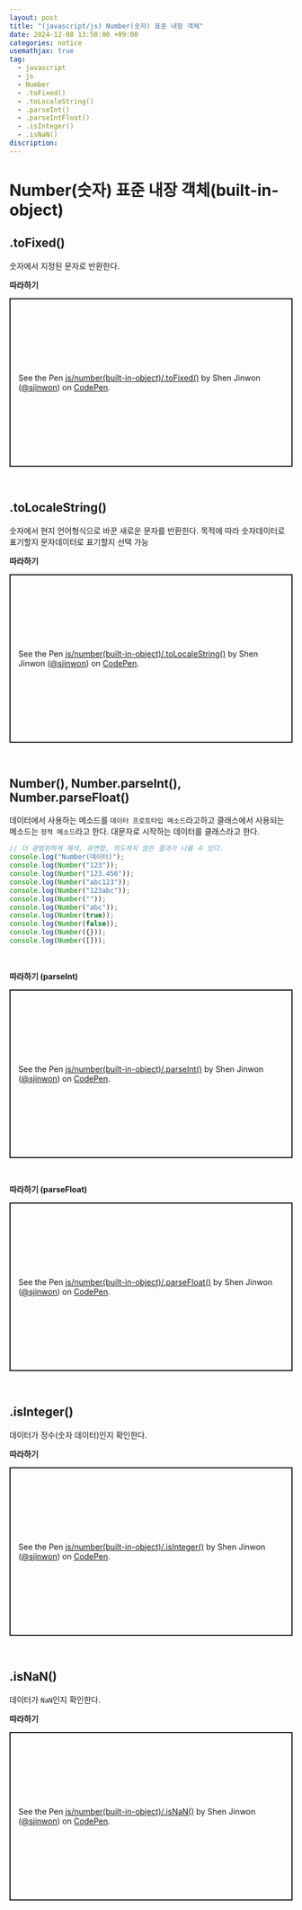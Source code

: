 ```yaml
---
layout: post
title: "(javascript/js) Number(숫자) 표준 내장 객체"
date: 2024-12-08 13:50:00 +09:00
categories: notice
usemathjax: true
tag:
  - javascript
  - js
  - Number
  - .toFixed()
  - .toLocaleString()
  - .parseInt()
  - .parseIntFloat()
  - .isInteger()
  - .isNaN()
discription:
---
```


# Number(숫자) 표준 내장 객체(built-in-object)

## .toFixed()

숫자에서 지정된 문자로 반환한다.

**따라하기**

<p class="codepen" data-height="300" data-default-tab="js,result" data-slug-hash="xbKVYeO" data-pen-title="js/number(built-in-object)/.toFixed()" data-user="sjinwon" style="height: 300px; box-sizing: border-box; display: flex; align-items: center; justify-content: center; border: 2px solid; margin: 1em 0; padding: 1em;">
  <span>See the Pen <a href="https://codepen.io/sjinwon/pen/xbKVYeO">
  js/number(built-in-object)/.toFixed()</a> by Shen Jinwon (<a href="https://codepen.io/sjinwon">@sjinwon</a>)
  on <a href="https://codepen.io">CodePen</a>.</span>
</p>
<script async src="https://cpwebassets.codepen.io/assets/embed/ei.js"></script>

<br>

## .toLocaleString()

숫자에서 현지 언어형식으로 바꾼 새로운 문자를 반환한다. 목적에 따라 숫자데이터로 표기할지 문자데이터로 표기할지 선택 가능

**따라하기**

<p class="codepen" data-height="300" data-default-tab="js,result" data-slug-hash="ByBKYEP" data-pen-title="js/number(built-in-object)/.toLocaleString()" data-user="sjinwon" style="height: 300px; box-sizing: border-box; display: flex; align-items: center; justify-content: center; border: 2px solid; margin: 1em 0; padding: 1em;">
  <span>See the Pen <a href="https://codepen.io/sjinwon/pen/ByBKYEP">
  js/number(built-in-object)/.toLocaleString()</a> by Shen Jinwon (<a href="https://codepen.io/sjinwon">@sjinwon</a>)
  on <a href="https://codepen.io">CodePen</a>.</span>
</p>
<script async src="https://cpwebassets.codepen.io/assets/embed/ei.js"></script>

<br>

## Number(), Number.parseInt(), Number.parseFloat()

데이터에서 사용하는 메소드를 `데이터 프로토타입 메소드`라고하고 클래스에서 사용되는 메소드는 `정적 메소드`라고 한다. 대문자로 시작하는 데이터를 클래스라고 한다.

```js
// 더 광범위하게 해석, 유연함, 의도하지 않은 결과가 나올 수 있다.
console.log("Number(데이터)");
console.log(Number("123"));
console.log(Number("123.456"));
console.log(Number("abc123"));
console.log(Number("123abc"));
console.log(Number(""));
console.log(Number("abc"));
console.log(Number(true));
console.log(Number(false));
console.log(Number({}));
console.log(Number([]));
```

<br>

**따라하기 (parseInt)**

<p class="codepen" data-height="300" data-default-tab="js,result" data-slug-hash="qEWZxzR" data-pen-title="js/number(built-in-object)/.parseInt()" data-user="sjinwon" style="height: 300px; box-sizing: border-box; display: flex; align-items: center; justify-content: center; border: 2px solid; margin: 1em 0; padding: 1em;">
  <span>See the Pen <a href="https://codepen.io/sjinwon/pen/qEWZxzR">
  js/number(built-in-object)/.parseInt()</a> by Shen Jinwon (<a href="https://codepen.io/sjinwon">@sjinwon</a>)
  on <a href="https://codepen.io">CodePen</a>.</span>
</p>
<script async src="https://cpwebassets.codepen.io/assets/embed/ei.js"></script>

<br>

**따라하기 (parseFloat)**

<p class="codepen" data-height="300" data-default-tab="js,result" data-slug-hash="LEPNQKW" data-pen-title="js/number(built-in-object)/.parseFloat()" data-user="sjinwon" style="height: 300px; box-sizing: border-box; display: flex; align-items: center; justify-content: center; border: 2px solid; margin: 1em 0; padding: 1em;">
  <span>See the Pen <a href="https://codepen.io/sjinwon/pen/LEPNQKW">
  js/number(built-in-object)/.parseFloat()</a> by Shen Jinwon (<a href="https://codepen.io/sjinwon">@sjinwon</a>)
  on <a href="https://codepen.io">CodePen</a>.</span>
</p>
<script async src="https://cpwebassets.codepen.io/assets/embed/ei.js"></script>

<br>

## .isInteger()

데이터가 정수(숫자 데이터)인지 확인한다.

**따라하기**

<p class="codepen" data-height="300" data-default-tab="js,result" data-slug-hash="bNbpLPQ" data-pen-title="js/number(built-in-object)/.isInteger()" data-user="sjinwon" style="height: 300px; box-sizing: border-box; display: flex; align-items: center; justify-content: center; border: 2px solid; margin: 1em 0; padding: 1em;">
  <span>See the Pen <a href="https://codepen.io/sjinwon/pen/bNbpLPQ">
  js/number(built-in-object)/.isInteger()</a> by Shen Jinwon (<a href="https://codepen.io/sjinwon">@sjinwon</a>)
  on <a href="https://codepen.io">CodePen</a>.</span>
</p>
<script async src="https://cpwebassets.codepen.io/assets/embed/ei.js"></script>

<br>

## .isNaN()

데이터가 `NaN`인지 확인한다.

**따라하기**

<p class="codepen" data-height="300" data-default-tab="js,result" data-slug-hash="raBeJXV" data-pen-title="js/number(built-in-object)/.isNaN()" data-user="sjinwon" style="height: 300px; box-sizing: border-box; display: flex; align-items: center; justify-content: center; border: 2px solid; margin: 1em 0; padding: 1em;">
  <span>See the Pen <a href="https://codepen.io/sjinwon/pen/raBeJXV">
  js/number(built-in-object)/.isNaN()</a> by Shen Jinwon (<a href="https://codepen.io/sjinwon">@sjinwon</a>)
  on <a href="https://codepen.io">CodePen</a>.</span>
</p>
<script async src="https://cpwebassets.codepen.io/assets/embed/ei.js"></script>

<br>

